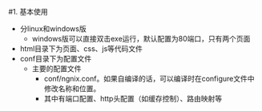 #1. 基本使用
* 分linux和windows版
    * windows版可以直接双击exe运行，默认配置为80端口，只有两个页面
* html目录下为页面、css、js等代码文件
* conf目录下为配置文件
    * 主要的配置文件
        * conf/ngnix.conf。如果自编译的话，可以编译时在configure文件中修改名称和位置。
        * 其中有端口配置、http头配置（如缓存控制）、路由映射等